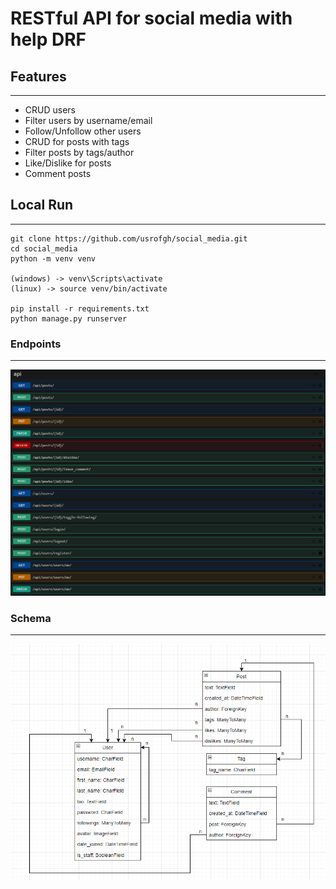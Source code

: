 # RESTful API for social media with help DRF

## Features
<hr>

- CRUD users
- Filter users by username/email
- Follow/Unfollow other users
- CRUD for posts with tags
- Filter posts by tags/author
- Like/Dislike for posts
- Comment posts


## Local Run
<hr>

```shell
git clone https://github.com/usrofgh/social_media.git
cd social_media
python -m venv venv

(windows) -> venv\Scripts\activate
(linux) -> source venv/bin/activate

pip install -r requirements.txt
python manage.py runserver
```

### Endpoints
<hr>

![endpoints.png](imgs%2Fendpoints.png)
### Schema
<hr>

![schema.png](imgs%2Fschema.png)
